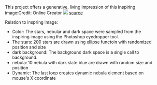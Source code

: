 This project offers a generative, living impression of this inspiring image:Credit: Online Creator
<img src="https://cdn.glitch.global/3a2338e5-632b-44ca-82d3-3959e419df5e/1920x1080.jpg?v=1713332102508"> [source]( https://cdn.glitch.global/3a2338e5-632b-44ca-82d3-3959e419df5e/1920x1080.jpg?v=1713332102508)

Relation to inspring image:

- Color: The stars, nebular and dark space were sampled from the inspiring image using the Photoshop eyedropper tool.
- The stars: 200 stars are drawn using ellipse functoin with randomized position and size
- dark background: The background dark space is a single call to background.
- nebula: 10 nebula with dark slate blue are drawn with random size and position
- Dynamic: The last loop creates dynamic nebula element based on mouse's X coordinate